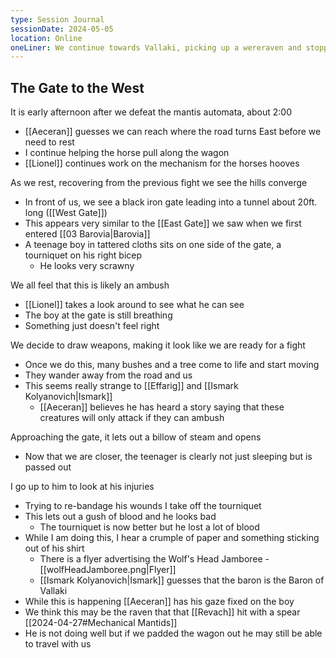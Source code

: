 ```yaml
---
type: Session Journal
sessionDate: 2024-05-05
location: Online 
oneLiner: We continue towards Vallaki, picking up a wereraven and stopping at a windmill where we make some new friends
---
```

## The Gate to the West
It is early afternoon after we defeat the mantis automata, about 2:00
- [[Aeceran]] guesses we can reach where the road turns East before we need to rest
- I continue helping the horse pull along the wagon
- [[Lionel]] continues work on the mechanism for the horses hooves

As we rest, recovering from the previous fight we see the hills converge
- In front of us, we see a black iron gate leading into a tunnel about 20ft. long ([[West Gate]])
- This appears very similar to the [[East Gate]] we saw when we first entered [[03 Barovia|Barovia]] 
- A teenage boy in tattered cloths sits on one side of the gate, a tourniquet on his right bicep
	- He looks very scrawny

We all feel that this is likely an ambush
- [[Lionel]] takes a look around to see what he can see
- The boy at the gate is still breathing
- Something just doesn't feel right

We decide to draw weapons, making it look like we are ready for a fight
- Once we do this, many bushes and a tree come to life and start moving
- They wander away from the road and us
- This seems really strange to [[Effarig]] and [[Ismark Kolyanovich|Ismark]] 
	- [[Aeceran]] believes he has heard a story saying that these creatures will only attack if they can ambush 

Approaching the gate, it lets out a billow of steam and opens
- Now that we are closer, the teenager is clearly not just sleeping but is passed out

I go up to him to look at his injuries
- Trying to re-bandage his wounds I take off the tourniquet 
- This lets out a gush of blood and he looks bad
	- The tourniquet is now better but he lost a lot of blood 
- While I am doing this, I hear a crumple of paper and something sticking out of his shirt
	- There is a flyer advertising the Wolf's Head Jamboree  - [[wolfHeadJamboree.png|Flyer]]
	- [[Ismark Kolyanovich|Ismark]] guesses that the baron is the Baron of Vallaki 
- While this is happening [[Aeceran]] has his gaze fixed on the boy
- We think this may be the raven that that [[Revach]] hit with a spear [[2024-04-27#Mechanical Mantids]]
- He is not doing well but if we padded the wagon out he may still be able to travel with us






